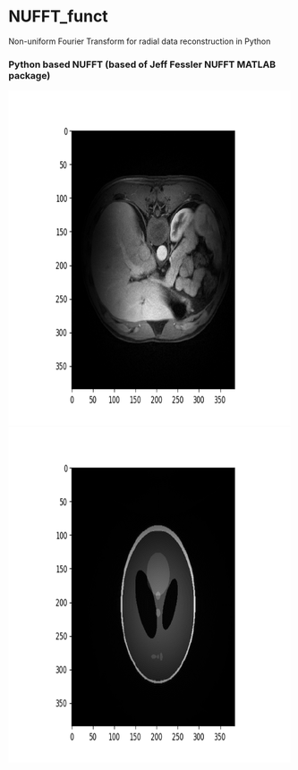 # NUFFT_funct
Non-uniform Fourier Transform for radial data reconstruction in Python
<h3> Python based NUFFT (based of Jeff Fessler NUFFT MATLAB package)</h3>
  <img src ="Full_sampled(liver).png" width="800" height="600" />
  
  <img src="Full_sampled(phantom).png" width="800" height="600" />
